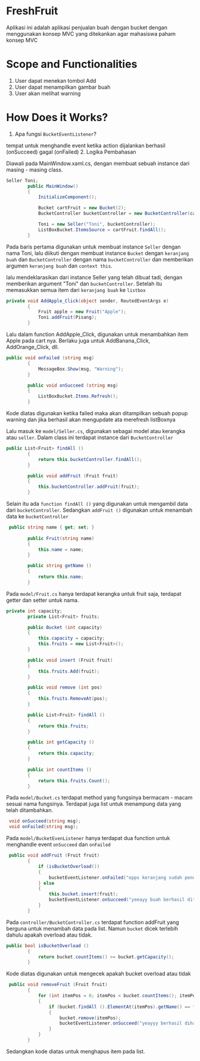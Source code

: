 # FreshFruit
Aplikasi ini adalah aplikasi penjualan buah dengan bucket dengan menggunakan konsep MVC yang ditekankan agar mahasiswa paham konsep MVC
# Scope and Functionalities
1. User dapat menekan tombol Add
2. User dapat menampilkan gambar buah
3. User akan melihat warning
# How Does it Works?
1. Apa fungsi `BucketEventListener`?

tempat untuk menghandle event ketika action dijalankan berhasil (onSucceed) gagal (onFailed)
2. Logika Pembahasan

Diawali pada MainWindow.xaml.cs, dengan membuat sebuah instance dari masing - masing class.
```csharp
Seller Toni;
        public MainWindow()
        {
            InitializeComponent();

            Bucket cartFruit = new Bucket(2);
            BucketController bucketController = new BucketController(cartFruit, this);

            Toni = new Seller("Toni", bucketController);
            ListBoxBucket.ItemsSource = cartFruit.findAll();
        }
```
Pada baris pertama digunakan untuk membuat instance `Seller` dengan nama Toni, lalu diikuti dengan
membuat instance `Bucket` dengan `keranjang buah` dan `BucketController` dengan nama `bucketController` dan
memberikan argumen `keranjang buah` dan `context this`.

lalu mendeklarasikan dari instance Seller yang telah dibuat tadi, dengan memberikan argument "Toni" dan `bucketController`.
Setelah itu memasukkan semua item dari `keranjang buah` ke `listbox`

```csharp
private void AddApple_Click(object sender, RoutedEventArgs e)
        {
            Fruit apple = new Fruit("Apple");
            Toni.addFruit(Pisang);
        }
```

Lalu dalam function AddApple_Click, digunakan untuk menambahkan item Apple pada cart nya.
Berlaku juga untuk AddBanana_Click, AddOrange_Click, dll.

```csharp
public void onFailed (string msg)
        {
            MessageBox.Show(msg, "Warning");
        }

        public void onSucceed (string msg)
        {
            ListBoxBucket.Items.Refresh();
        }
```

Kode diatas digunakan ketika failed maka akan ditampilkan 
sebuah popup warning dan jika berhasil akan mengupdate ata merefresh listBoxnya

Lalu masuk ke `model/Seller.cs`, digunakan sebagai model atau kerangka atau `seller`. 
Dalam class ini terdapat instance dari `BucketController`

```csharp
public List<Fruit> findAll ()
        {
            return this.bucketController.findAll();
        }

        public void addFruit (Fruit fruit)
        {
            this.bucketController.addFruit(fruit);
        }
```

Selain itu ada `function findAll ()` yang digunakan untuk mengambil data dari `bucketController`.
Sedangkan `addFruit ()` digunakan untuk menambah data ke `bucketController`

```csharp
 public string name { get; set; }
        
        public Fruit(string name)
        {
            this.name = name;
        }

        public string getName ()
        {
            return this.name;
        }
```

Pada `model/Fruit.cs` hanya terdapat kerangka untuk fruit saja, terdapat getter dan setter untuk nama.

```csharp
private int capacity;
        private List<Fruit> fruits;

        public Bucket (int capacity)
        {
            this.capacity = capacity;
            this.fruits = new List<Fruit>();
        }

        public void insert (Fruit fruit)
        {
            this.fruits.Add(fruit);
        }

        public void remove (int pos)
        {
            this.fruits.RemoveAt(pos);
        }

        public List<Fruit> findAll ()
        {
            return this.fruits;
        }

        public int getCapacity ()
        {
            return this.capacity;
        }

        public int countItems ()
        {
            return this.fruits.Count();
        }
```

Pada `model/Bucket.cs` terdapat method yang fungsinya bermacam - macam sesuai nama fungsinya.
Terdapat juga list untuk menampung data yang telah ditambahkan.

```csharp
 void onSucceed(string msg);
 void onFailed(string msg);
```

Pada `model/BucketEvenListener` hanya terdapat dua function untuk menghandle event `onSucceed` dan `onFailed`

```csharp
 public void addFruit (Fruit fruit)
        {
            if (isBucketOverload())
            {
                bucketEventListener.onFailed("opps keranjang sudah penuh gan!");
            } else
            {
                this.bucket.insert(fruit);
                bucketEventListener.onSucceed("yeeayy buah berhasil ditambahkan!");
            }
        }
```

Pada `controller/BucketController.cs` terdapat function addFruit yang berguna untuk menambah data pada list.
Namun `bucket` dicek terlebih dahulu apakah overload atau tidak.

```csharp
public bool isBucketOverload ()
        {
            return bucket.countItems() >= bucket.getCapacity();
        }
```

Kode diatas digunakan untuk mengecek apakah bucket overload atau tidak

```csharp
 public void removeFruit (Fruit fruit)
        {
            for (int itemPos = 0; itemPos < bucket.countItems(); itemPos++)
            {
                if (bucket.findAll ().ElementAt(itemPos).getName() == fruit.name)
                {
                    bucket.remove(itemPos);
                    bucketEventListener.onSucceed("yeayyy berhasil dihapus");
                }
            }
        }
```

Sedangkan kode diatas untuk menghapus item pada list.



